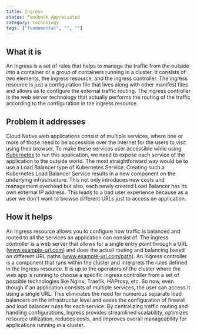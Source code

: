 ```yaml
---
title: Ingress
status: Feedback Appreciated
category: technology
tags: ["fundamental", "", ""]
---
```


## What it is

An Ingress is a set of rules that helps to manage the traffic from the outside into a container or a group of containers running in a cluster. 
It consists of two elements, the ingress resource, and the ingress controller. 
The ingress resource is just a configuration file that lives along with other manifest files and allows us to configure the external traffic routing. 
The ingress controller is the web server technology that actually performs the routing of the traffic according to the configuration in the ingress resource.

## Problem it addresses

Cloud Native web applications consist of multiple services, where one or more of those need to be accessible over the internet for the users to visit using their browser. 
To make these services user accessible while using [Kubernetes](/kubernetes/) to run this application, we need to expose each service of the application to the outside world. 
The most straightforward way would be to use a Load Balancer type of Kubernetes Service. 
Creating such a Kubernetes Load Balancer Service results in a new component on the underlying infrastructure. 
This not only introduces new costs and management overhead but also, each newly created Load Balancer has its own external IP address. 
This leads to a bad user experience because as a user we don't want to browse different URLs just to access an application.

## How it helps

An Ingress resource allows you to configure how traffic is balanced and routed to all the services an application can consist of. 
The ingress controller is a web server that allows for a single entry point through a URL (www.example-url.com) and does the actual routing and balancing based on different URL paths (www.example-url.com/path). 
An Ingress controller is a component that runs within the cluster and interprets the rules defined in the Ingress resource.
It is up to the operators of the cluster where the web app is running to choose a specific Ingress controller from a set of possible technologies like Nginx, Traefik, HAProxy, etc. 
So now, even though if an application consists of multiple services, the user can access it using a single URL. 
This eliminates the need for numerous separate load balancers on the infrastructur level and eases the configuration of firewall and load balancer rules for each service. 
By centralizing traffic routing and handling configurations, Ingress provides streamlined scalability, optimizes resource utilization, reduces costs, and improves overall manageability for applications running in a cluster.